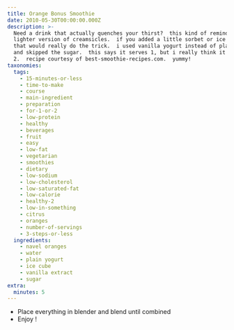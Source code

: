 ```yaml
---
title: Orange Bonus Smoothie
date: 2010-05-30T00:00:00.000Z
description: >-
  Need a drink that actually quenches your thirst?  this kind of reminds me of a
  lighter version of creamsicles.  if you added a little sorbet or ice cream
  that would really do the trick.  i used vanilla yogurt instead of plain yogurt
  and skipped the sugar.  this says it serves 1, but i really think it serves
  2.  recipe courtesy of best-smoothie-recipes.com.  yummy!
taxonomies:
  tags:
    - 15-minutes-or-less
    - time-to-make
    - course
    - main-ingredient
    - preparation
    - for-1-or-2
    - low-protein
    - healthy
    - beverages
    - fruit
    - easy
    - low-fat
    - vegetarian
    - smoothies
    - dietary
    - low-sodium
    - low-cholesterol
    - low-saturated-fat
    - low-calorie
    - healthy-2
    - low-in-something
    - citrus
    - oranges
    - number-of-servings
    - 3-steps-or-less
  ingredients:
    - navel oranges
    - water
    - plain yogurt
    - ice cube
    - vanilla extract
    - sugar
extra:
  minutes: 5
---
```

 - Place everything in blender and blend until combined
 - Enjoy !
